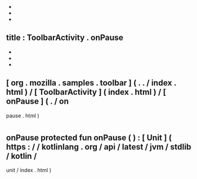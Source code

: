 -
-
-
title
:
ToolbarActivity
.
onPause
-
-
-
-
[
org
.
mozilla
.
samples
.
toolbar
]
(
.
.
/
index
.
html
)
/
[
ToolbarActivity
]
(
index
.
html
)
/
[
onPause
]
(
.
/
on
-
pause
.
html
)
#
onPause
protected
fun
onPause
(
)
:
[
Unit
]
(
https
:
/
/
kotlinlang
.
org
/
api
/
latest
/
jvm
/
stdlib
/
kotlin
/
-
unit
/
index
.
html
)
